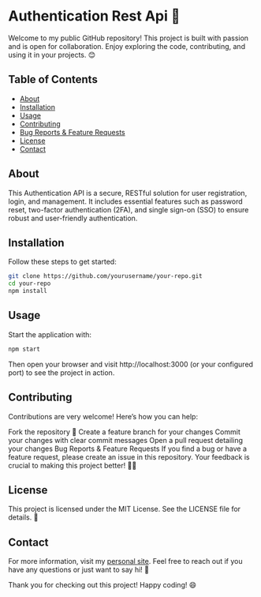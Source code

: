 # Authentication Rest Api 🚀

Welcome to my public GitHub repository! This project is built with passion and is open for collaboration. Enjoy exploring the code, contributing, and using it in your projects. 😊

## Table of Contents
- [About](#about)
- [Installation](#installation)
- [Usage](#usage)
- [Contributing](#contributing)
- [Bug Reports & Feature Requests](#bug-reports--feature-requests)
- [License](#license)
- [Contact](#contact)

## About
This Authentication API is a secure, RESTful solution for user registration, login, and management. It includes essential features such as password reset, two-factor authentication (2FA), and single sign-on (SSO) to ensure robust and user-friendly authentication.

## Installation
Follow these steps to get started:

```bash
git clone https://github.com/yourusername/your-repo.git
cd your-repo
npm install
```

## Usage
Start the application with:

```bash
npm start
```
Then open your browser and visit http://localhost:3000 (or your configured port) to see the project in action.

## Contributing
Contributions are very welcome! Here’s how you can help:

Fork the repository 🍴
Create a feature branch for your changes
Commit your changes with clear commit messages
Open a pull request detailing your changes
Bug Reports & Feature Requests
If you find a bug or have a feature request, please create an issue in this repository. Your feedback is crucial to making this project better! 🐛✨

## License
This project is licensed under the MIT License. See the LICENSE file for details. 📄

## Contact
For more information, visit my [personal site](https://d-aaron.dev). Feel free to reach out if you have any questions or just want to say hi! 👋

Thank you for checking out this project! Happy coding! 😄